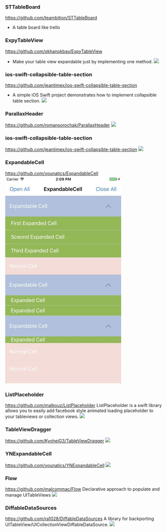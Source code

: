### STTableBoard
https://github.com/teambition/STTableBoard
- A table board like trello

### ExpyTableView
https://github.com/okhanokbay/ExpyTableView
- Make your table view expandable just by implementing one method.
![](https://camo.githubusercontent.com/0945d80797ba01e7ba3036fef0416f34d6525baa/68747470733a2f2f6d656469612e67697068792e636f6d2f6d656469612f70366b62694c3072464143624b2f67697068792e676966)

### ios-swift-collapsible-table-section
https://github.com/jeantimex/ios-swift-collapsible-table-section
- A simple iOS Swift project demonstrates how to implement collapsible table section.
![](https://user-images.githubusercontent.com/565300/33296371-1c17e332-d390-11e7-910b-947ed42fcbb3.gif)

### ParallaxHeader
https://github.com/romansorochak/ParallaxHeader
![](https://github.com/romansorochak/ParallaxHeader/raw/master/Exmple/Demo_with_blur.gif)

### ios-swift-collapsible-table-section
https://github.com/jeantimex/ios-swift-collapsible-table-section
![](https://user-images.githubusercontent.com/565300/33296371-1c17e332-d390-11e7-910b-947ed42fcbb3.gif)

### ExpandableCell
https://github.com/younatics/ExpandableCell
![](https://github.com/younatics/ExpandableCell/raw/master/Images/ExpandableCell.gif)

### ListPlaceholder
https://github.com/malkouz/ListPlaceholder
ListPlaceholder is a swift library allows you to easily add facebook style animated loading placeholder to your tableviews or collection views.
![](https://github.com/malkouz/ListPlaceholder/raw/master/demo.gif)

### TableViewDragger
https://github.com/KyoheiG3/TableViewDragger
![](https://user-images.githubusercontent.com/5707132/33757706-a5b5cf6c-dc3e-11e7-9275-b54b7897da59.gif)

### YNExpandableCell
https://github.com/younatics/YNExpandableCell
![](https://github.com/younatics/YNExpandableCell/raw/master/Images/demo.gif)

### Flow
https://github.com/malcommac/Flow
Declarative approach to populate and manage UITableViews
![](https://raw.githubusercontent.com/malcommac/Flow/master/Assets/ARCHITECTURE.png)

### DiffableDataSources
https://github.com/ra1028/DiffableDataSources
A library for backporting UITableView/UICollectionViewDiffableDataSource.
![](https://raw.githubusercontent.com/ra1028/DiffableDataSources/master/assets/insertion_sort.gif)
